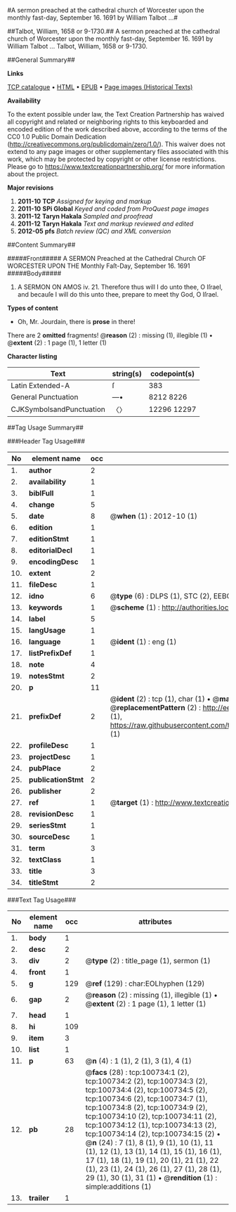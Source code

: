 #A sermon preached at the cathedral church of Worcester upon the monthly fast-day, September 16. 1691 by William Talbot ...#

##Talbot, William, 1658 or 9-1730.##
A sermon preached at the cathedral church of Worcester upon the monthly fast-day, September 16. 1691 by William Talbot ...
Talbot, William, 1658 or 9-1730.

##General Summary##

**Links**

[TCP catalogue](http://www.ota.ox.ac.uk/tcp/)  • 
[HTML](http://tei.it.ox.ac.uk/tcp/Texts-HTML/free/A62/A62583.html)  • 
[EPUB](http://tei.it.ox.ac.uk/tcp/Texts-EPUB/free/A62/A62583.epub) • 
[Page images (Historical Texts)](https://historicaltexts.jisc.ac.uk/eebo-13598713e)

**Availability**

To the extent possible under law, the Text Creation Partnership has waived all copyright and related or neighboring rights to this keyboarded and encoded edition of the work described above, according to the terms of the CC0 1.0 Public Domain Dedication (http://creativecommons.org/publicdomain/zero/1.0/). This waiver does not extend to any page images or other supplementary files associated with this work, which may be protected by copyright or other license restrictions. Please go to https://www.textcreationpartnership.org/ for more information about the project.

**Major revisions**

1. __2011-10__ __TCP__ *Assigned for keying and markup*
1. __2011-10__ __SPi Global__ *Keyed and coded from ProQuest page images*
1. __2011-12__ __Taryn Hakala__ *Sampled and proofread*
1. __2011-12__ __Taryn Hakala__ *Text and markup reviewed and edited*
1. __2012-05__ __pfs__ *Batch review (QC) and XML conversion*

##Content Summary##

#####Front#####
A SERMON Preached at the Cathedral Church OF WORCESTER UPON THE Monthly Faſt-Day, September 16. 1691
#####Body#####

1. A SERMON ON AMOS iv. 21. Therefore thus will I do unto thee, O Iſrael, and becauſe I will do this unto thee, prepare to meet thy God, O Iſrael.

**Types of content**

  * Oh, Mr. Jourdain, there is **prose** in there!

There are 2 **omitted** fragments! 
 @__reason__ (2) : missing (1), illegible (1)  •  @__extent__ (2) : 1 page (1), 1 letter (1)

**Character listing**


|Text|string(s)|codepoint(s)|
|---|---|---|
|Latin Extended-A|ſ|383|
|General Punctuation|—•|8212 8226|
|CJKSymbolsandPunctuation|〈〉|12296 12297|

##Tag Usage Summary##

###Header Tag Usage###

|No|element name|occ|attributes|
|---|---|---|---|
|1.|__author__|2||
|2.|__availability__|1||
|3.|__biblFull__|1||
|4.|__change__|5||
|5.|__date__|8| @__when__ (1) : 2012-10 (1)|
|6.|__edition__|1||
|7.|__editionStmt__|1||
|8.|__editorialDecl__|1||
|9.|__encodingDesc__|1||
|10.|__extent__|2||
|11.|__fileDesc__|1||
|12.|__idno__|6| @__type__ (6) : DLPS (1), STC (2), EEBO-CITATION (1), OCLC (1), VID (1)|
|13.|__keywords__|1| @__scheme__ (1) : http://authorities.loc.gov/ (1)|
|14.|__label__|5||
|15.|__langUsage__|1||
|16.|__language__|1| @__ident__ (1) : eng (1)|
|17.|__listPrefixDef__|1||
|18.|__note__|4||
|19.|__notesStmt__|2||
|20.|__p__|11||
|21.|__prefixDef__|2| @__ident__ (2) : tcp (1), char (1)  •  @__matchPattern__ (2) : ([0-9\-]+):([0-9IVX]+) (1), (.+) (1)  •  @__replacementPattern__ (2) : http://eebo.chadwyck.com/downloadtiff?vid=$1&page=$2 (1), https://raw.githubusercontent.com/textcreationpartnership/Texts/master/tcpchars.xml#$1 (1)|
|22.|__profileDesc__|1||
|23.|__projectDesc__|1||
|24.|__pubPlace__|2||
|25.|__publicationStmt__|2||
|26.|__publisher__|2||
|27.|__ref__|1| @__target__ (1) : http://www.textcreationpartnership.org/docs/. (1)|
|28.|__revisionDesc__|1||
|29.|__seriesStmt__|1||
|30.|__sourceDesc__|1||
|31.|__term__|3||
|32.|__textClass__|1||
|33.|__title__|3||
|34.|__titleStmt__|2||


###Text Tag Usage###

|No|element name|occ|attributes|
|---|---|---|---|
|1.|__body__|1||
|2.|__desc__|2||
|3.|__div__|2| @__type__ (2) : title_page (1), sermon (1)|
|4.|__front__|1||
|5.|__g__|129| @__ref__ (129) : char:EOLhyphen (129)|
|6.|__gap__|2| @__reason__ (2) : missing (1), illegible (1)  •  @__extent__ (2) : 1 page (1), 1 letter (1)|
|7.|__head__|1||
|8.|__hi__|109||
|9.|__item__|3||
|10.|__list__|1||
|11.|__p__|63| @__n__ (4) : 1 (1), 2 (1), 3 (1), 4 (1)|
|12.|__pb__|28| @__facs__ (28) : tcp:100734:1 (2), tcp:100734:2 (2), tcp:100734:3 (2), tcp:100734:4 (2), tcp:100734:5 (2), tcp:100734:6 (2), tcp:100734:7 (1), tcp:100734:8 (2), tcp:100734:9 (2), tcp:100734:10 (2), tcp:100734:11 (2), tcp:100734:12 (1), tcp:100734:13 (2), tcp:100734:14 (2), tcp:100734:15 (2)  •  @__n__ (24) : 7 (1), 8 (1), 9 (1), 10 (1), 11 (1), 12 (1), 13 (1), 14 (1), 15 (1), 16 (1), 17 (1), 18 (1), 19 (1), 20 (1), 21 (1), 22 (1), 23 (1), 24 (1), 26 (1), 27 (1), 28 (1), 29 (1), 30 (1), 31 (1)  •  @__rendition__ (1) : simple:additions (1)|
|13.|__trailer__|1||
